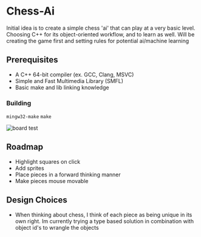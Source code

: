 # Chess-Ai

Initial idea is to create a simple chess 'ai' that can play at a very basic level. Choosing C++ for its object-oriented workflow, and to learn as well. Will be creating the game first and setting rules for potential ai/machine learning

## Prerequisites

- A C++ 64-bit compiler (ex. GCC, Clang, MSVC)
- Simple and Fast Multimedia Library (SMFL)
- Basic make and lib linking knowledge

### Building

```mingw32-make``` ```make```

![board test](./img/chessboard2.png)
## Roadmap
- Highlight squares on click
- Add sprites
- Place pieces in a forward thinking manner 
- Make pieces mouse movable

## Design Choices
- When thinking about chess, I think of each piece as being unique in its own right. Im currently trying a type based solution in combination with object id's to wrangle the objects


